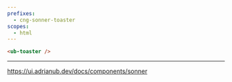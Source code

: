 ```yaml
---
prefixes:
  - cng-sonner-toaster
scopes:
  - html
---
```


```html
<ub-toaster />
```

---

https://ui.adrianub.dev/docs/components/sonner

